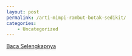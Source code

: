 ```yaml
---
layout: post
permalink: /arti-mimpi-rambut-botak-sedikit/
categories:
    - Uncategorized
---
```


[Baca Selengkapnya](/10)